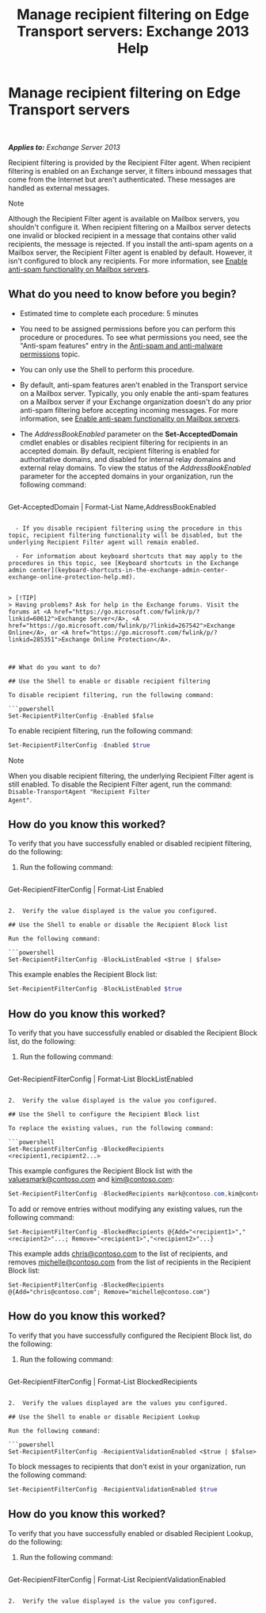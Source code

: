 ﻿---
title: 'Manage recipient filtering on Edge Transport servers: Exchange 2013 Help'
TOCTitle: Manage recipient filtering on Edge Transport servers
ms:assetid: f2d0041f-2872-4669-95ec-443233f4956d
ms:mtpsurl: https://technet.microsoft.com/en-us/library/Bb125187(v=EXCHG.150)
ms:contentKeyID: 49287411
ms.date: 12/09/2016
mtps_version: v=EXCHG.150
---

# Manage recipient filtering on Edge Transport servers

 

_**Applies to:** Exchange Server 2013_


Recipient filtering is provided by the Recipient Filter agent. When recipient filtering is enabled on an Exchange server, it filters inbound messages that come from the Internet but aren't authenticated. These messages are handled as external messages.


> [!NOTE]
> Although the Recipient Filter agent is available on Mailbox servers, you shouldn't configure it. When recipient filtering on a Mailbox server detects one invalid or blocked recipient in a message that contains other valid recipients, the message is rejected. If you install the anti-spam agents on a Mailbox server, the Recipient Filter agent is enabled by default. However, it isn't configured to block any recipients. For more information, see <A href="enable-anti-spam-functionality-on-mailbox-servers-exchange-2013-help.md">Enable anti-spam functionality on Mailbox servers</A>.



## What do you need to know before you begin?

  - Estimated time to complete each procedure: 5 minutes

  - You need to be assigned permissions before you can perform this procedure or procedures. To see what permissions you need, see the "Anti-spam features" entry in the [Anti-spam and anti-malware permissions](anti-spam-and-anti-malware-permissions-exchange-2013-help.md) topic.

  - You can only use the Shell to perform this procedure.

  - By default, anti-spam features aren't enabled in the Transport service on a Mailbox server. Typically, you only enable the anti-spam features on a Mailbox server if your Exchange organization doesn't do any prior anti-spam filtering before accepting incoming messages. For more information, see [Enable anti-spam functionality on Mailbox servers](enable-anti-spam-functionality-on-mailbox-servers-exchange-2013-help.md).

  - The *AddressBookEnabled* parameter on the **Set-AcceptedDomain** cmdlet enables or disables recipient filtering for recipients in an accepted domain. By default, recipient filtering is enabled for authoritative domains, and disabled for internal relay domains and external relay domains. To view the status of the *AddressBookEnabled* parameter for the accepted domains in your organization, run the following command:
    
    ```powershell
Get-AcceptedDomain | Format-List Name,AddressBookEnabled
```

  - If you disable recipient filtering using the procedure in this topic, recipient filtering functionality will be disabled, but the underlying Recipient Filter agent will remain enabled.

  - For information about keyboard shortcuts that may apply to the procedures in this topic, see [Keyboard shortcuts in the Exchange admin center](keyboard-shortcuts-in-the-exchange-admin-center-exchange-online-protection-help.md).


> [!TIP]
> Having problems? Ask for help in the Exchange forums. Visit the forums at <A href="https://go.microsoft.com/fwlink/p/?linkid=60612">Exchange Server</A>, <A href="https://go.microsoft.com/fwlink/p/?linkid=267542">Exchange Online</A>, or <A href="https://go.microsoft.com/fwlink/p/?linkid=285351">Exchange Online Protection</A>.



## What do you want to do?

## Use the Shell to enable or disable recipient filtering

To disable recipient filtering, run the following command:

```powershell
Set-RecipientFilterConfig -Enabled $false
```

To enable recipient filtering, run the following command:

```powershell
Set-RecipientFilterConfig -Enabled $true
```


> [!NOTE]
> When you disable recipient filtering, the underlying Recipient Filter agent is still enabled. To disable the Recipient Filter agent, run the command: <CODE>Disable-TransportAgent "Recipient Filter Agent"</CODE>.



## How do you know this worked?

To verify that you have successfully enabled or disabled recipient filtering, do the following:

1.  Run the following command:
    
    ```powershell
Get-RecipientFilterConfig | Format-List Enabled
```

2.  Verify the value displayed is the value you configured.

## Use the Shell to enable or disable the Recipient Block list

Run the following command:

```powershell
Set-RecipientFilterConfig -BlockListEnabled <$true | $false>
```

This example enables the Recipient Block list:

```powershell
Set-RecipientFilterConfig -BlockListEnabled $true
```

## How do you know this worked?

To verify that you have successfully enabled or disabled the Recipient Block list, do the following:

1.  Run the following command:
    
    ```powershell
Get-RecipientFilterConfig | Format-List BlockListEnabled
```

2.  Verify the value displayed is the value you configured.

## Use the Shell to configure the Recipient Block list

To replace the existing values, run the following command:

```powershell
Set-RecipientFilterConfig -BlockedRecipients <recipient1,recipient2...>
```

This example configures the Recipient Block list with the valuesmark@contoso.com and kim@contoso.com:

```powershell
Set-RecipientFilterConfig -BlockedRecipients mark@contoso.com,kim@contoso.com
```

To add or remove entries without modifying any existing values, run the following command:

    Set-RecipientFilterConfig -BlockedRecipients @{Add="<recipient1>","<recipient2>"...; Remove="<recipient1>","<recipient2>"...}

This example adds chris@contoso.com to the list of recipients, and removes michelle@contoso.com from the list of recipients in the Recipient Block list:

    Set-RecipientFilterConfig -BlockedRecipients @{Add="chris@contoso.com"; Remove="michelle@contoso.com"}

## How do you know this worked?

To verify that you have successfully configured the Recipient Block list, do the following:

1.  Run the following command:
    
    ```powershell
Get-RecipientFilterConfig | Format-List BlockedRecipients
```

2.  Verify the values displayed are the values you configured.

## Use the Shell to enable or disable Recipient Lookup

Run the following command:

```powershell
Set-RecipientFilterConfig -RecipientValidationEnabled <$true | $false>
```

To block messages to recipients that don't exist in your organization, run the following command:

```powershell
Set-RecipientFilterConfig -RecipientValidationEnabled $true
```

## How do you know this worked?

To verify that you have successfully enabled or disabled Recipient Lookup, do the following:

1.  Run the following command:
    
    ```powershell
Get-RecipientFilterConfig | Format-List RecipientValidationEnabled
```

2.  Verify the value displayed is the value you configured.

